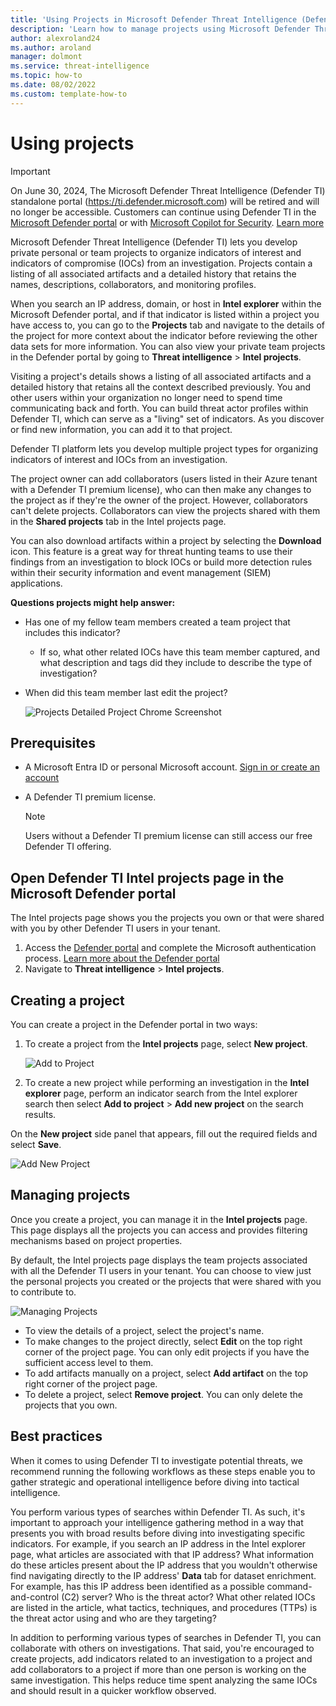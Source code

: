 ```yaml
--- 
title: 'Using Projects in Microsoft Defender Threat Intelligence (Defender TI)'
description: 'Learn how to manage projects using Microsoft Defender Threat Intelligence (Defender TI).'
author: alexroland24
ms.author: aroland
manager: dolmont
ms.service: threat-intelligence 
ms.topic: how-to 
ms.date: 08/02/2022
ms.custom: template-how-to 
---
```


# Using projects

>[!IMPORTANT]
> On June 30, 2024, The Microsoft Defender Threat Intelligence (Defender TI) standalone portal (https://ti.defender.microsoft.com) will be retired and will no longer be accessible. Customers can continue using Defender TI in the [Microsoft Defender portal](https://aka.ms/mdti-intel-explorer) or with [Microsoft Copilot for Security](security-copilot-and-defender-threat-intelligence.md). [Learn more](https://aka.ms/mdti-standaloneportal)

Microsoft Defender Threat Intelligence (Defender TI)  lets you develop private personal or team projects to organize indicators of interest and indicators of compromise (IOCs) from an investigation. Projects contain a listing of all associated artifacts and a detailed history that retains the names, descriptions, collaborators, and monitoring profiles.

When you search an IP address, domain, or host in **Intel explorer** within the Microsoft Defender portal, and if that indicator is listed within a project you have access to, you can go to the **Projects** tab and navigate to the details of the project for more context about the indicator before reviewing the other data sets for more information. You can also view your private team projects in the Defender portal by going to **Threat intelligence** > **Intel projects**.

Visiting a project's details shows a listing of all associated artifacts and a detailed history that retains all the context described previously. You and other users within your organization no longer need to spend time communicating back and forth. You can build threat actor profiles within Defender TI, which can serve as a "living" set of indicators. As you discover or find new information, you can add it to that project.

Defender TI platform lets you develop multiple project types for organizing indicators of interest and IOCs from an investigation.

The project owner can add collaborators (users listed in their Azure tenant with a Defender TI premium license), who can then make any changes to the project as if they're the owner of the project. However, collaborators can't delete projects. Collaborators can view the projects shared with them in the **Shared projects** tab in the Intel projects page.

You can also download artifacts within a project by selecting the **Download** icon. This feature is a great way for threat hunting teams to use their findings from an investigation to block IOCs or build more detection rules within their security information and event management (SIEM) applications.

**Questions projects might help answer:**

- Has one of my fellow team members created a team project that includes this indicator?

   - If so, what other related IOCs have this team member captured, and what description and tags did they include to describe the type of investigation?

- When did this team member last edit the project?

    ![Projects Detailed Project Chrome Screenshot](media/projectsDetailedProjectChromeScreenshot.png)

## Prerequisites

- A Microsoft Entra ID or personal Microsoft account. [Sign in or create an account](https://signup.microsoft.com/)
- A Defender TI premium license.

    > [!NOTE]
    > Users without a Defender TI premium license can still access our free Defender TI offering.


## Open Defender TI Intel projects page in the Microsoft Defender portal

The Intel projects page shows you the projects you own or that were shared with you by other Defender TI users in your tenant. 

1. Access the [Defender portal](https://security.microsoft.com/) and complete the Microsoft authentication process. [Learn more about the Defender portal](/defender-xdr/microsoft-365-defender-portal)
2. Navigate to **Threat intelligence** > **Intel projects**. 

## Creating a project

You can create a project in the Defender portal in two ways: 

1. To create a project from the **Intel projects** page, select **New project**.

    ![Add to Project](media/projectsAddProject.png)

2. To create a new project while performing an investigation in the **Intel explorer** page, perform an indicator search from the Intel explorer search then select **Add to project** > **Add new project** on the search results.

On the **New project** side panel that appears, fill out the required fields and select **Save**.

![Add New Project](media/projectsAddNewProjectDetails.png)

## Managing projects

Once you create a project, you can manage it in the **Intel projects** page. This page displays all the projects you can access and provides filtering mechanisms based on project properties. 

By default, the Intel projects page displays the team projects associated with all the Defender TI users in your tenant. You can choose to view just the personal projects you created or the projects that were shared with you to contribute to.

![Managing Projects](media/projectsHomePage.png)

- To view the details of a project, select the project's name. 
- To make changes to the project directly, select **Edit** on the top right corner of the project page. You can only edit projects if you have the sufficient access level to them. 
- To add artifacts manually on a project, select **Add artifact** on the top right corner of the project page.
- To delete a project, select **Remove project**. You can only delete the projects that you own.

## Best practices

When it comes to using Defender TI to investigate potential threats, we recommend running the following workflows as these steps enable you to gather strategic and operational intelligence before diving into tactical intelligence.

You perform various types of searches within Defender TI. As such, it's important to approach your intelligence gathering method in a way that presents you with broad results before diving into investigating specific indicators. For example, if you search an IP address in the Intel explorer page, what articles are associated with that IP address? What information do these articles present about the IP address that you wouldn't otherwise find navigating directly to the IP address' **Data** tab for dataset enrichment. For example, has this IP address been identified as a possible command-and-control (C2) server? Who is the threat actor? What other related IOCs are listed in the article, what tactics, techniques, and procedures (TTPs) is the threat actor using and who are they targeting?

In addition to performing various types of searches in Defender TI, you can collaborate with others on investigations. That said, you're encouraged to create projects, add indicators related to an investigation to a project and add collaborators to a project if more than one person is working on the same investigation. This helps reduce time spent analyzing the same IOCs and should result in a quicker workflow observed.